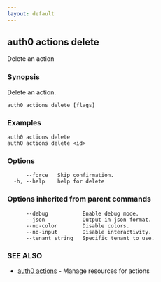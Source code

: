 ```yaml
---
layout: default
---
```

## auth0 actions delete

Delete an action

### Synopsis

Delete an action.

```
auth0 actions delete [flags]
```

### Examples

```
auth0 actions delete 
auth0 actions delete <id>
```

### Options

```
      --force   Skip confirmation.
  -h, --help    help for delete
```

### Options inherited from parent commands

```
      --debug           Enable debug mode.
      --json            Output in json format.
      --no-color        Disable colors.
      --no-input        Disable interactivity.
      --tenant string   Specific tenant to use.
```

### SEE ALSO

* [auth0 actions](auth0_actions.md)	 - Manage resources for actions

